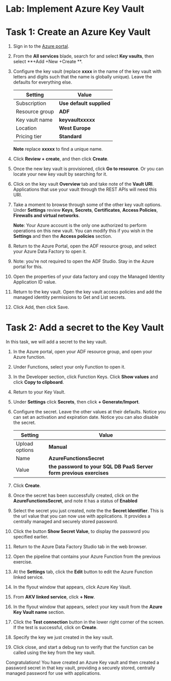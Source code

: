 # Lab: Implement Azure Key Vault

# Task 1: Create an Azure Key Vault 

1. Sign in to the [Azure portal](https://portal.azure.com).

2. From the **All services** blade, search for and select **Key vaults**, then select **+Add +New +Create **.

3. Configure the key vault (replace **xxxx** in the name of the key vault with letters and digits such that the name is globally unique). Leave the defaults for everything else.

    | Setting | Value | 
    | --- | --- |
    | Subscription | **Use default supplied** |
    | Resource group | **ADF** |
    | Key vault name | **keyvaultxxxxx** |
    | Location | **West Europe** |
    | Pricing tier | **Standard** |
    
    **Note** replace **xxxxx** to find a unique name.

4. Click **Review + create**, and then click **Create**. 

5. Once the new key vault is provisioned, click **Go to resource**. Or you can locate your new key vault by searching for it. 

6. Click on the key vault **Overview** tab and take note of the **Vault URI**. Applications that use your vault through the REST APIs will need this URI.

7. Take a moment to browse through some of the other key vault options. Under **Settings** review **Keys**, **Secrets**, **Certificates**, **Access Policies**, **Firewalls and virtual networks**.

    **Note**: Your Azure account is the only one authorized to perform operations on this new vault. You can modify this if you wish in the **Settings** and then the **Access policies** section.

1. Return to the Azure Portal, open the ADF resource group, and select your Azure Data Factory to open it.

1. Note: you're not required to open the ADF Studio. Stay in the Azure portal for this.

1. Open the properties of your data factory and copy the Managed Identity Application ID value.

1. Return to the key vault. Open the key vault access policies and add the managed identity permissions to Get and List secrets.

1. Click Add, then click Save.


# Task 2: Add a secret to the Key Vault
        
In this task, we will add a secret to the key vault. 

1. In the Azure portal, open your ADF resource group, and open your Azure function.

1. Under Functions, select your only Function to open it.

1. In the Developer section, click Function Keys. Click **Show values** and click **Copy to clipboard**.

1. Return to your Key Vault. 

1. Under **Settings** click **Secrets**, then click **+ Generate/Import**.

1. Configure the secret. Leave the other values at their defaults. Notice you can set an activation and expiration date. Notice you can also disable the secret.

    | Setting | Value | 
    | --- | --- |
    | Upload options | **Manual** |
    | Name | **AzureFunctionsSecret** |
    | Value | **the password to your SQL DB PaaS Server form previous exercises** |

3. Click **Create**.

4. Once the secret has been successfully created, click on the **AzureFunctionsSecret**, and note it has a status of **Enabled**

5. Select the secret you just created, note the the **Secret Identifier**. This is the url value that you can now use with applications. It provides a centrally managed and securely stored password. 

6. Click the button **Show Secret Value**, to display the password you specified earlier.

1. Return to the Azure Data Factory Studio tab in the web browser.

1. Open the pipeline that contains your Azure Function from the previous exercise.

1. At the **Settings** tab, click the **Edit** button to edit the Azure Function linked service.

1. In the flyout window that appears, click Azure Key Vault.

1. From **AKV linked service**, click **+ New**.

1. In the flyout window that appears, select your key vault from the **Azure Key Vault name** section.

1. Click the **Test connection** button in the lower right corner of the screen. If the test is successful, click on **Create**.

1. Specify the key we just created in the key vault.

1. Click close, and start a debug run to verify that the function can be called using the key from the key vault.


Congratulations! You have created an Azure Key vault and then created a password secret in that key vault, providing a securely stored, centrally managed password for use with applications.



